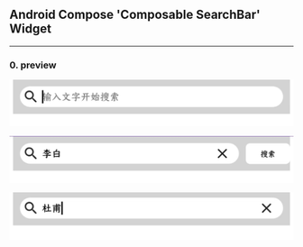 ## Android Compose 'Composable SearchBar' Widget

----

### 0. preview

![20220910224240](doc\20220910224240.jpg)

![20220910224256](doc\20220910224256.jpg)

![20220910224706](doc\20220910224706.jpg)